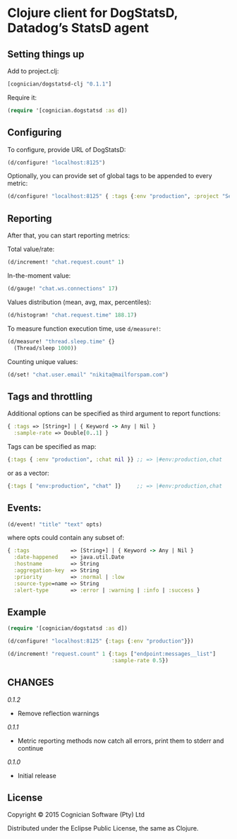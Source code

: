 # Clojure client for DogStatsD, Datadog’s StatsD agent

## Setting things up

Add to project.clj:

```clj
[cognician/dogstatsd-clj "0.1.1"]
```

Require it:

```clj
(require '[cognician.dogstatsd :as d])
```


## Configuring

To configure, provide URL of DogStatsD:

```clj
(d/configure! "localhost:8125")
```

Optionally, you can provide set of global tags to be appended to every metric:

```clj
(d/configure! "localhost:8125" { :tags {:env "production", :project "Secret"} })
```


## Reporting

After that, you can start reporting metrics:

Total value/rate:

```clj
(d/increment! "chat.request.count" 1)
```

In-the-moment value:

```clj
(d/gauge! "chat.ws.connections" 17)
```

Values distribution (mean, avg, max, percentiles):

```clj
(d/histogram! "chat.request.time" 188.17)
```

To measure function execution time, use `d/measure!`:

```clj
(d/measure! "thread.sleep.time" {}
  (Thread/sleep 1000))
```

Counting unique values:

```clj
(d/set! "chat.user.email" "nikita@mailforspam.com")
```


## Tags and throttling

Additional options can be specified as third argument to report functions:

```clj
{ :tags => [String+] | { Keyword -> Any | Nil }
  :sample-rate => Double[0..1] }
```

Tags can be specified as map:

```clj
{:tags { :env "production", :chat nil }} ;; => |#env:production,chat
```

or as a vector:

```clj
{:tags [ "env:production", "chat" ]}     ;; => |#env:production,chat
```


## Events:

```clj
(d/event! "title" "text" opts)
```

where opts could contain any subset of:

```clj
{ :tags             => [String+] | { Keyword -> Any | Nil }
  :date-happened    => java.util.Date
  :hostname         => String
  :aggregation-key  => String
  :priority         => :normal | :low
  :source-type=name => String
  :alert-type       => :error | :warning | :info | :success }
```


## Example

```clj
(require '[cognician/dogstatsd :as d])

(d/configure! "localhost:8125" {:tags {:env "production"}})

(d/increment! "request.count" 1 {:tags ["endpoint:messages__list"]
                                 :sample-rate 0.5})
```

## CHANGES

*0.1.2*

- Remove reflection warnings

*0.1.1*

- Metric reporting methods now catch all errors, print them to stderr and continue

*0.1.0*

- Initial release

## License

Copyright © 2015 Cognician Software (Pty) Ltd

Distributed under the Eclipse Public License, the same as Clojure.

